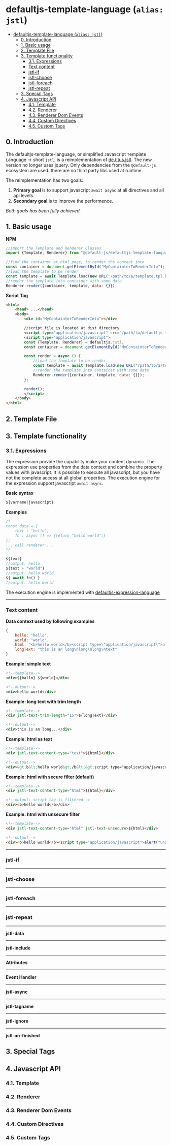 # defaultjs-template-language (`alias: jstl`)

- [defaultjs-template-language (`alias: jstl`)](#defaultjs-template-language-alias-jstl)
  - [0. Introduction](#0-introduction)
  - [1. Basic usage](#1-basic-usage)
  - [2. Template File](#2-template-file)
  - [3. Template functionality](#3-template-functionality)
    - [3.1. Expressions](#31-expressions)
    - [Text content](#text-content)
    - [jstl-if](#jstl-if)
    - [jstl-choose](#jstl-choose)
    - [jstl-foreach](#jstl-foreach)
    - [jstl-repeat](#jstl-repeat)
  - [3. Special Tags](#3-special-tags)
  - [4. Javascript API](#4-javascript-api)
    - [4.1. Template](#41-template)
    - [4.2. Renderer](#42-renderer)
    - [4.3. Renderer Dom Events](#43-renderer-dom-events)
    - [4.4. Custom Directives](#44-custom-directives)
    - [4.5. Custom Tags](#45-custom-tags)

## 0. Introduction

The defaultjs-template-language, or simplified `J`ava`S`cript `T`emplate `L`anguage -> short `jstl`,  is a reimplementation of [de.titus.jstl](https://github.com/TwilightTitus/de.titus.jstl). The new version no longer uses jquery. Only dependencies from the `@default-js` ecosystem are used. there are no third party libs used at runtime.

The reimplementation has two goals:

1. **Primary goal** is to support javascript `await async` at all directives and all api levels.
2. **Secondary goal** is to improve the performence.

*Both goals has been fully achieved.*


## 1. Basic usage

**NPM**

```javascript
//import the Template and Renderer Classes
import {Template, Renderer} from "@default-js/defaultjs-template-languange"

//find the container at html page, to render the content into
const container = document.getElementById("MyContainterToRenderInto");
//load the template to be render
const template = await Template.load(new URL("/path/to/a/template.tpl.html", location));
//render the template into container with some data
Renderer.render({container, template, data: {}});
```


**Script Tag**


```html
<html>
    <head> ...</head>
    <body>
        <div id="MyContainterToRenderInto"></div>

        //script file is located at dist directory
        <script type="application/javascript" src="/path/to/defaultjs-template-languange.min.js" />
        <script type="application/javascript">
        const {Template, Renderer} = defaultjs.jstl;
        const container = document.getElementById("MyContainterToRenderInto");

        const render = async () {
            //load the template to be render
            const template = await Template.load(new URL("/path/to/a/template.tpl.html", location));
            //render the template into container with some data
            Renderer.render({container, template, data: {}});
        };

        render();
        </script>
    </body>
</html>
```

## 2. Template File



## 3. Template functionality

### 3.1. Expressions

The expression provide the capability make your content dynamic. The expression use properties from the data context and combine the property values with javascript. It is possible to execute all javascript, but you have not the complete access at all global properties. The execution engine for the expression support javascript `await async`.

**Basic syntax**
```javascript
${varname|javascript}
```

**Examples**
```javascript
/*
const data = {
    text : "hello",
    fn : async () => {return "hello world";}
};
... call renderer ...
*/

${text}
//output: hello
${text + "world"}
//output: hello world
${ await fn() } 
//output: hello world

```

The execution engine is implemented with [defaultjs-expression-language](https://github.com/default-js/defaultjs-expression-language
)


---
### Text content

**Data context used by following examples**
```javascript
{
    hello: "hello",
    world: "world",
    html: "<b>hello world</b><script type=\"application/javascript\">alert(\"unsecure\")</script>",
    longText: "this is an long\nlong\nlong\ntext"
}
```

**Example: simple text**
```html
<!--template-->
<div>${hallo} ${world}</div>

<!--output-->
<div>hello world</div>
```


**Example: long text with trim length**
```html
<!--template-->
<div jstl-text-trim-length="15">${longText}</div>

<!--output-->
<div>this is an long...</div>
```

**Example: html as text**
```html
<!--template-->
<div jstl-text-content-type="text">${html}</div>

<!--output-->
<div>&gt;b&lt;hello world&gt;/b&lt;&gt;script type="application/javascript"&lt;alert("unsecure")&gt;/script&lt;</div>
```

**Example: html with secure filter (default)**
```html
<!--template-->
<div jstl-text-content-type="html">${html}</div>

<!--output: script tag is filtered-->
<div><b>hello world</b>/div>
```

**Example: html with unsecure filter**
```html
<!--template-->
<div jstl-text-content-type="html" jstl-text-unsecure>${html}</div>

<!--output-->
<div><b>hello world</b><script type="application/javascript">alert("unsecure")</script>/div>
```
---
### jstl-if

---
### jstl-choose

---
### jstl-foreach

---
### jstl-repeat

---
**jstl-data**

---
**jstl-include**

---
**Attributes**

---
**Event Handler**

---
**jstl-async**

---
**jstl-tagname**

---
**jstl-ignore**

---
**jstl-on-finished**


## 3. Special Tags

## 4. Javascript API

### 4.1. Template

### 4.2. Renderer

### 4.3. Renderer Dom Events

### 4.4. Custom Directives

### 4.5. Custom Tags

